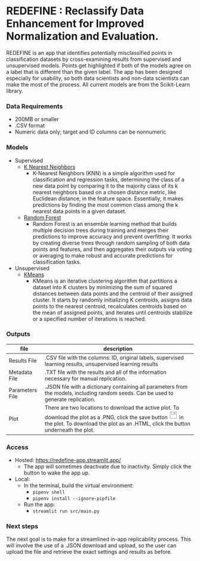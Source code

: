 # REDEFINE : Reclassify Data Enhancement for Improved Normalization and Evaluation.

REDEFINE is an app that identifies potentially misclassified points in classification datasets by cross-examining results from supervised and unsupervised models. Points get highlighted if both of the models agree on a label that is different than the given label. The app has been designed especially for usability, so both data scientists and non-data scientists can make the most of the process. All current models are from the Scikit-Learn library.

### Data Requirements
* 200MB or smaller
* .CSV format
* Numeric data only; target and ID columns can be nonnumeric

### Models
* Supervised
  * [K Nearest Neighbors](https://scikit-learn.org/stable/modules/generated/sklearn.neighbors.NearestNeighbors.html)
    * K-Nearest Neighbors (KNN) is a simple algorithm used for classification and regression tasks, determining the class of a new data point by comparing it to the majority class of its k nearest neighbors based on a chosen distance metric, like Euclidean distance, in the feature space. Essentially, it makes predictions by finding the most common class among the k nearest data points in a given dataset.
  * [Random Forest](https://scikit-learn.org/stable/modules/generated/sklearn.ensemble.RandomForestClassifier.html)
    * Random Forest is an ensemble learning method that builds multiple decision trees during training and merges their predictions to improve accuracy and prevent overfitting. It works by creating diverse trees through random sampling of both data points and features, and then aggregates their outputs via voting or averaging to make robust and accurate predictions for classification tasks.
* Unsupervised
  * [KMeans](https://scikit-learn.org/stable/modules/generated/sklearn.cluster.KMeans.html)
    * KMeans is an iterative clustering algorithm that partitions a dataset into K clusters by minimizing the sum of squared distances between data points and the centroid of their assigned cluster. It starts by randomly initializing K centroids, assigns data points to the nearest centroid, recalculates centroids based on the mean of assigned points, and iterates until centroids stabilize or a specified number of iterations is reached.

### Outputs

| file | description |
|------|-------------|
| Results File | .CSV file with the columns: ID, original labels, supervised learning results, unsupervised learning results |
| Metadata File | .TXT file with the results and all of the information necessary for manual replication. |
| Parameters File | .JSON file with a dictionary containing all parameters from the models, including random seeds.  Can be used to generate replication. |
| Plot | There are two locations to download the active plot. To download the plot as a .PNG, click the save button ![Screenshot](save.png) in the plot. To download the plot as an .HTML, click the button underneath the plot. |

### Access
* Hosted: https://redefine-app.streamlit.app/
    * The app will sometimes deactivate due to inactivity. Simply click the button to wake the app up.
* Local: 
    * In the terminal, build the virtual environment:
        * `pipenv shell`
        * `pipenv install --ignore-pipfile`
    * Run the app:
        * ```streamlit run src/main.py```

### Next steps
The next goal is to make for a streamlined in-app replicability process.  This will involve the use of a .JSON download and upload, so the user can upload the file and retrieve the exact settings and results as before.
